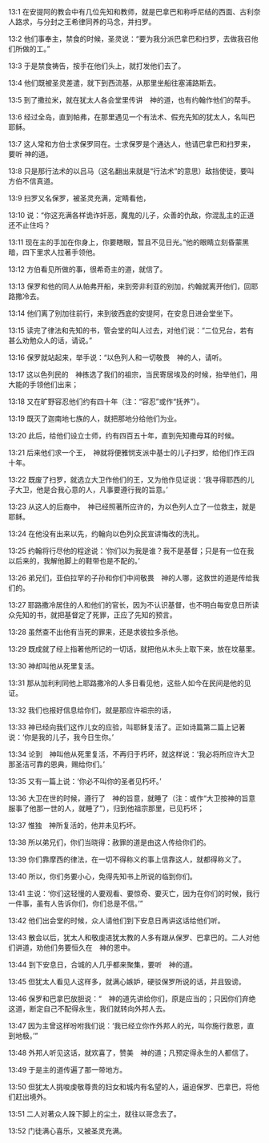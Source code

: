 <a id="1"></a>13:1  在安提阿的教会中有几位先知和教师，就是巴拿巴和称呼尼结的西面、古利奈人路求，与分封之王希律同养的马念，并扫罗。  

<a id="2"></a>13:2  他们事奉主，禁食的时候，圣灵说：“要为我分派巴拿巴和扫罗，去做我召他们所做的工。”  

<a id="3"></a>13:3  于是禁食祷告，按手在他们头上，就打发他们去了。  

<a id="4"></a>13:4  他们既被圣灵差遣，就下到西流基，从那里坐船往塞浦路斯去。  

<a id="5"></a>13:5  到了撒拉米，就在犹太人各会堂里传讲　神的道，也有约翰作他们的帮手。  

<a id="6"></a>13:6  经过全岛，直到帕弗，在那里遇见一个有法术、假充先知的犹太人，名叫巴耶稣。  

<a id="7"></a>13:7  这人常和方伯士求保罗同在。士求保罗是个通达人，他请巴拿巴和扫罗来，要听 神的道。  

<a id="8"></a>13:8  只是那行法术的以吕马（这名翻出来就是“行法术”的意思）敌挡使徒，要叫方伯不信真道。  

<a id="9"></a>13:9  扫罗又名保罗，被圣灵充满，定睛看他，  

<a id="10"></a>13:10  说：“你这充满各样诡诈奸恶，魔鬼的儿子，众善的仇敌，你混乱主的正道还不止住吗？  

<a id="11"></a>13:11  现在主的手加在你身上，你要瞎眼，暂且不见日光。”他的眼睛立刻昏蒙黑暗，四下里求人拉著手领他。  

<a id="12"></a>13:12  方伯看见所做的事，很希奇主的道，就信了。  

<a id="13"></a>13:13  保罗和他的同人从帕弗开船，来到旁非利亚的别加，约翰就离开他们，回耶路撒冷去。  

<a id="14"></a>13:14  他们离了别加往前行，来到彼西底的安提阿，在安息日进会堂坐下。  

<a id="15"></a>13:15  读完了律法和先知的书，管会堂的叫人过去，对他们说：“二位兄台，若有甚么劝勉众人的话，请说。”  

<a id="16"></a>13:16  保罗就站起来，举手说：“以色列人和一切敬畏　神的人，请听。  

<a id="17"></a>13:17  这以色列民的　神拣选了我们的祖宗，当民寄居埃及的时候，抬举他们，用大能的手领他们出来；  

<a id="18"></a>13:18  又在旷野容忍他们约有四十年（注：“容忍”或作“抚养”）。　  

<a id="19"></a>13:19  既灭了迦南地七族的人，就把那地分给他们为业。  

<a id="20"></a>13:20  此后，给他们设立士师，约有四百五十年，直到先知撒母耳的时候。  

<a id="21"></a>13:21  后来他们求一个王，　神就将便雅悯支派中基士的儿子扫罗，给他们作王四十年。  

<a id="22"></a>13:22  既废了扫罗，就选立大卫作他们的王，又为他作见证说：‘我寻得耶西的儿子大卫，他是合我心意的人，凡事要遵行我的旨意。’  

<a id="23"></a>13:23  从这人的后裔中，　神已经照著所应许的，为以色列人立了一位救主，就是耶稣。  

<a id="24"></a>13:24  在他没有出来以先，约翰向以色列众民宣讲悔改的洗礼。  

<a id="25"></a>13:25  约翰将行尽他的程途说：‘你们以为我是谁？我不是基督；只是有一位在我以后来的，我解他脚上的鞋带也是不配的。’  

<a id="26"></a>13:26  弟兄们，亚伯拉罕的子孙和你们中间敬畏　神的人哪，这救世的道是传给我们的。  

<a id="27"></a>13:27  耶路撒冷居住的人和他们的官长，因为不认识基督，也不明白每安息日所读众先知的书，就把基督定了死罪，正应了先知的预言。  

<a id="28"></a>13:28  虽然查不出他有当死的罪来，还是求彼拉多杀他。  

<a id="29"></a>13:29  既成就了经上指著他所记的一切话，就把他从木头上取下来，放在坟墓里。  

<a id="30"></a>13:30  神却叫他从死里复活。  

<a id="31"></a>13:31  那从加利利同他上耶路撒冷的人多日看见他，这些人如今在民间是他的见证。  

<a id="32"></a>13:32  我们也报好信息给你们，就是那应许祖宗的话，  

<a id="33"></a>13:33  神已经向我们这作儿女的应验，叫耶稣复活了。正如诗篇第二篇上记著说：‘你是我的儿子，我今日生你。’  

<a id="34"></a>13:34  论到　神叫他从死里复活，不再归于朽坏，就这样说：‘我必将所应许大卫那圣洁可靠的恩典，赐给你们。’  

<a id="35"></a>13:35  又有一篇上说：‘你必不叫你的圣者见朽坏。’  

<a id="36"></a>13:36  大卫在世的时候，遵行了　神的旨意，就睡了（注：或作“大卫按神的旨意服事了他那一世的人，就睡了”），归到他祖宗那里，已见朽坏；  

<a id="37"></a>13:37  惟独　神所复活的，他并未见朽坏。  

<a id="38"></a>13:38  所以弟兄们，你们当晓得：赦罪的道是由这人传给你们的。  

<a id="39"></a>13:39  你们靠摩西的律法，在一切不得称义的事上信靠这人，就都得称义了。  

<a id="40"></a>13:40  所以，你们务要小心，免得先知书上所说的临到你们。  

<a id="41"></a>13:41  主说：‘你们这轻慢的人要观看、要惊奇、要灭亡，因为在你们的时候，我行一件事，虽有人告诉你们，你们总是不信。’”  

<a id="42"></a>13:42  他们出会堂的时候，众人请他们到下安息日再讲这话给他们听。  

<a id="43"></a>13:43  散会以后，犹太人和敬虔进犹太教的人多有跟从保罗、巴拿巴的。二人对他们讲道，劝他们务要恒久在　神的恩中。  

<a id="44"></a>13:44  到下安息日，合城的人几乎都来聚集，要听　神的道。　  

<a id="45"></a>13:45  但犹太人看见人这样多，就满心嫉妒，硬驳保罗所说的话，并且毁谤。  

<a id="46"></a>13:46  保罗和巴拿巴放胆说：“　神的道先讲给你们，原是应当的；只因你们弃绝这道，断定自己不配得永生，我们就转向外邦人去。  

<a id="47"></a>13:47  因为主曾这样吩咐我们说：‘我已经立你作外邦人的光，叫你施行救恩，直到地极。’”  

<a id="48"></a>13:48  外邦人听见这话，就欢喜了，赞美　神的道；凡预定得永生的人都信了。  

<a id="49"></a>13:49  于是主的道传遍了那一带地方。  

<a id="50"></a>13:50  但犹太人挑唆虔敬尊贵的妇女和城内有名望的人，逼迫保罗、巴拿巴，将他们赶出境外。  

<a id="51"></a>13:51  二人对著众人跺下脚上的尘土，就往以哥念去了。  

<a id="52"></a>13:52  门徒满心喜乐，又被圣灵充满。  
